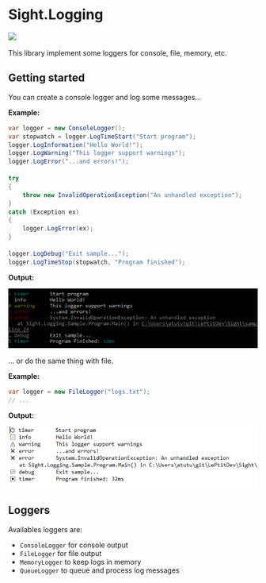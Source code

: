 # Sight.Logging

[![](https://img.shields.io/nuget/v/Sight.Logging.svg)](https://www.nuget.org/packages/Sight.Logging/)

This library implement some loggers for console, file, memory, etc.

## Getting started

You can create a console logger and log some messages...

**Example:**
```csharp
var logger = new ConsoleLogger();
var stopwatch = logger.LogTimeStart("Start program");
logger.LogInformation("Hello World!");
logger.LogWarning("This logger support warnings");
logger.LogError("...and errors!");

try
{
    throw new InvalidOperationException("An unhandled exception");
}
catch (Exception ex)
{
    logger.LogError(ex);
}

logger.LogDebug("Exit sample...");
logger.LogTimeStop(stopwatch, "Program finished");
```

**Output:**

![Console Output](../../docs/img/logging-console-output.png)

... or do the same thing with file.

**Example:**
```csharp
var logger = new FileLogger("logs.txt");
// ...
```

**Output:**

![File Output](../../docs/img/logging-file-output.png)

## Loggers

Availables loggers are:
- `ConsoleLogger` for console output
- `FileLogger` for file output
- `MemoryLogger` to keep logs in memory
- `QueueLogger` to queue and process log messages
